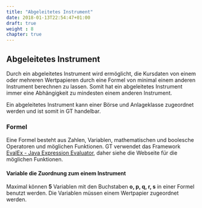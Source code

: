 ```yaml
---
title: "Abgeleitetes Instrument"
date: 2018-01-13T22:54:47+01:00
draft: true
weight : 8
chapter: true
---
```

## Abgeleitetes Instrument
Durch ein abgeleitetes Instrument wird ermöglicht, die Kursdaten von einem oder mehreren Wertpapieren durch eine Formel von minimal einem anderen Instrument berechnen zu lassen. Somit hat ein abgeleitetes Instrument immer eine Abhängigkeit zu mindesten einem anderen Instrument.

Ein abgeleitetes Instrument kann einer Börse und Anlageklasse zugeordnet werden und ist somit in GT handelbar.

### Formel
Eine Formel besteht aus Zahlen, Variablen, mathematischen und boolesche Operatoren und möglichen Funktionen. GT verwendet das Framework [EvalEx - Java Expression Evaluator](//github.com/uklimaschewski/EvalEx), daher siehe die Webseite für die möglichen Funktionen.

#### Variable die Zuordnung zum einem Instrument 
Maximal können **5** Variablen mit den Buchstaben **o, p, q, r, s** in einer Formel benutzt werden. Die Variablen müssen einem Wertpapier zugeordnet werden.